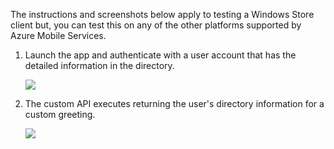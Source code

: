 ﻿

The instructions and screenshots below apply to testing a Windows Store client but, you can test this on any of the other platforms supported by Azure Mobile Services. 

1. Launch the app and authenticate with a user account that has the detailed information in the directory. 

    ![](./media/mobile-services-aad-graph-info-test-app/bob-login.png)

2. The custom API executes returning the user's directory information for a custom greeting.

    ![](./media/mobile-services-aad-graph-info-test-app/custom-greeting.png)

